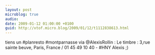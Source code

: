 ```yaml
---
layout: post
microblog: true
audio: 
date: 2009-01-12 01:00:00 +0100
guid: http://xtof.micro.blog/2009/01/12/t1112838613.html
---
```

tiens un #planresto #montparnasse via @AlexisRollin : Le timbre  : 3,rue sainte beuve, Paris, France / 01 45 49 10 40 - #HNY Alexis ;)

